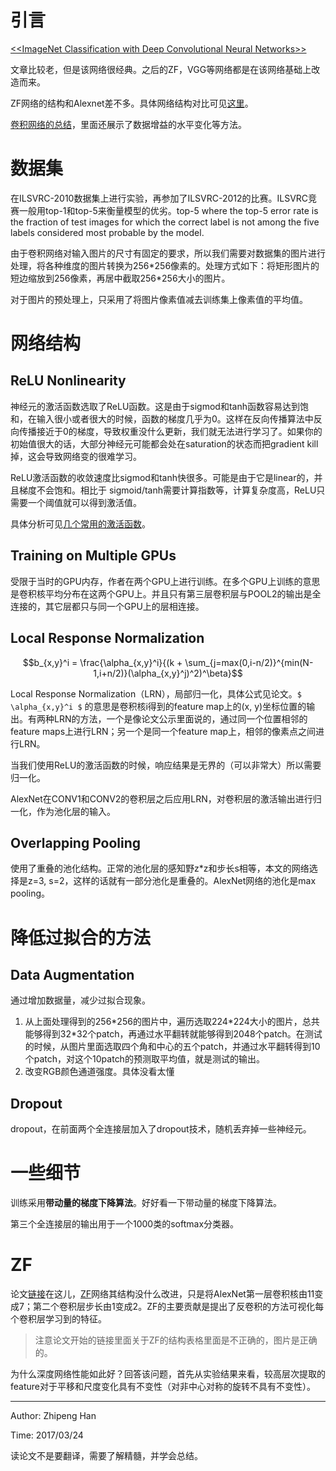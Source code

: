 # 引言

[\<\<ImageNet Classification with Deep Convolutional Neural Networks>>](http://www.cs.toronto.edu/~fritz/absps/imagenet.pdf)

文章比较老，但是该网络很经典。之后的ZF，VGG等网络都是在该网络基础上改造而来。

ZF网络的结构和Alexnet差不多。具体网络结构对比可见[这里](http://blog.csdn.net/fdchao/article/details/52915716)。

[卷积网络的总结](http://www.mamicode.com/info-detail-1602750.html)，里面还展示了数据增益的水平变化等方法。

# 数据集

在ILSVRC-2010数据集上进行实验，再参加了ILSVRC-2012的比赛。ILSVRC竞赛一般用top-1和top-5来衡量模型的优劣。top-5 where the top-5 error rate is the fraction of test images for which the correct label is not among the five labels considered most probable by the model.

由于卷积网络对输入图片的尺寸有固定的要求，所以我们需要对数据集的图片进行处理，将各种维度的图片转换为256\*256像素的。处理方式如下：将矩形图片的短边缩放到256像素，再居中截取256\*256大小的图片。

对于图片的预处理上，只采用了将图片像素值减去训练集上像素值的平均值。

# 网络结构

## ReLU Nonlinearity

神经元的激活函数选取了ReLU函数。这是由于sigmod和tanh函数容易达到饱和，在输入很小或者很大的时候，函数的梯度几乎为0。这样在反向传播算法中反向传播接近于0的梯度，导致权重没什么更新，我们就无法进行学习了。如果你的初始值很大的话，大部分神经元可能都会处在saturation的状态而把gradient kill掉，这会导致网络变的很难学习。

ReLU激活函数的收敛速度比sigmod和tanh快很多。可能是由于它是linear的，并且梯度不会饱和。相比于 sigmoid/tanh需要计算指数等，计算复杂度高，ReLU只需要一个阈值就可以得到激活值。

具体分析可见[几个常用的激活函数](http://blog.csdn.net/u014365862/article/details/52710698)。

## Training on Multiple GPUs

受限于当时的GPU内存，作者在两个GPU上进行训练。在多个GPU上训练的意思是卷积核平均分布在这两个GPU上。并且只有第三层卷积层与POOL2的输出是全连接的，其它层都只与同一个GPU上的层相连接。

## Local Response Normalization

```math
b_{x,y}^i = \frac{\alpha_{x,y}^i}{(k + \sum_{j=max(0,i-n/2)}^{min(N-1,i+n/2)}(\alpha_{x,y}^j)^2)^\beta}
```

Local Response Normalization（LRN），局部归一化，具体公式见论文。`$ \alpha_{x,y}^i $` 的意思是卷积核i得到的feature map上的(x, y)坐标位置的输出。有两种LRN的方法，一个是像论文公示里面说的，通过同一个位置相邻的feature maps上进行LRN；另一个是同一个feature map上，相邻的像素点之间进行LRN。

当我们使用ReLU的激活函数的时候，响应结果是无界的（可以非常大）所以需要归一化。

AlexNet在CONV1和CONV2的卷积层之后应用LRN，对卷积层的激活输出进行归一化，作为池化层的输入。

## Overlapping Pooling

使用了重叠的池化结构。正常的池化层的感知野z\*z和步长s相等，本文的网络选择是z=3, s=2，这样的话就有一部分池化是重叠的。AlexNet网络的池化是max pooling。

# 降低过拟合的方法

## Data Augmentation

通过增加数据量，减少过拟合现象。

1. 从上面处理得到的256\*256的图片中，遍历选取224\*224大小的图片，总共能够得到32\*32个patch，再通过水平翻转就能够得到2048个patch。在测试的时候，从图片里面选取四个角和中心的五个patch，并通过水平翻转得到10个patch，对这个10patch的预测取平均值，就是测试的输出。
1. 改变RGB颜色通道强度。具体没看太懂

## Dropout

dropout，在前面两个全连接层加入了dropout技术，随机丢弃掉一些神经元。

# 一些细节

训练采用**带动量的梯度下降算法**。好好看一下带动量的梯度下降算法。

第三个全连接层的输出用于一个1000类的softmax分类器。

# ZF

论文[链接](https://www.cs.nyu.edu/~fergus/papers/zeilerECCV2014.pdf)在这儿，[ZF](http://www.cnblogs.com/taojake-ML/p/6287158.html)网络其结构没什么改进，只是将AlexNet第一层卷积核由11变成7；第二个卷积层步长由1变成2。ZF的主要贡献是提出了反卷积的方法可视化每个卷积层学习到的特征。

> 注意论文开始的链接里面关于ZF的结构表格里面是不正确的，图片是正确的。

为什么深度网络性能如此好？回答该问题，首先从实验结果来看，较高层次提取的feature对于平移和尺度变化具有不变性（对非中心对称的旋转不具有不变性）。

______________________________________________________________________

Author: Zhipeng Han

Time: 2017/03/24

读论文不是要翻译，需要了解精髓，并学会总结。
